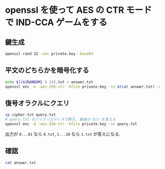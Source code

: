 # openssl を使って AES の CTR モードで IND-CCA ゲームをする

## 鍵生成

``` bash
openssl rand 32 -out private.key -base64
```

## 平文のどちらかを暗号化する

``` bash
echo $((${RANDOM} % 2)).txt > answer.txt
openssl enc -e -aes-256-ctr -kfile private.key -in $(cat answer.txt) -out cipher.txt
```

## 復号オラクルにクエリ

``` bash
cp cipher.txt query.txt
# query.txt をバイナリエディタで開き, 最後の bit を変える
openssl enc -d -aes-256-ctr -kfile private.key -in query.txt
```

出力が `0...01` なら `0.txt`, `1...10` なら `1.txt` が答えになる.

## 確認

``` bash
cat answer.txt
```
